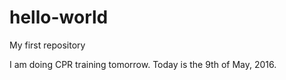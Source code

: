 # hello-world
My first repository

I am doing CPR training tomorrow. Today is the 9th of May, 2016.
